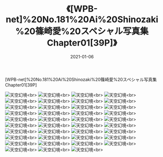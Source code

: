 ﻿---
layout: post
title: 《[WPB-net]%20No.181%20Ai%20Shinozaki%20篠崎愛%20スペシャル写真集Chapter01[39P]》
date: 2021-01-06
img: http://photo.orgx.cf/性感/2021/[WPB-net]%20No.181%20Ai%20Shinozaki%20篠崎愛%20スペシャル写真集Chapter01[39P]/000.jpg
tags: [美女,性感,泳衣]
---

[WPB-net]%20No.181%20Ai%20Shinozaki%20篠崎愛%20スペシャル写真集Chapter01[39P]



![天空幻境](http://photo.orgx.cf/性感/2021/[WPB-net]%20No.181%20Ai%20Shinozaki%20篠崎愛%20スペシャル写真集Chapter01[39P]/001.jpg''天空幻境'')<br>
![天空幻境](http://photo.orgx.cf/性感/2021/[WPB-net]%20No.181%20Ai%20Shinozaki%20篠崎愛%20スペシャル写真集Chapter01[39P]/002.jpg''天空幻境'')<br>
![天空幻境](http://photo.orgx.cf/性感/2021/[WPB-net]%20No.181%20Ai%20Shinozaki%20篠崎愛%20スペシャル写真集Chapter01[39P]/003.jpg''天空幻境'')<br>
![天空幻境](http://photo.orgx.cf/性感/2021/[WPB-net]%20No.181%20Ai%20Shinozaki%20篠崎愛%20スペシャル写真集Chapter01[39P]/004.jpg''天空幻境'')<br>
![天空幻境](http://photo.orgx.cf/性感/2021/[WPB-net]%20No.181%20Ai%20Shinozaki%20篠崎愛%20スペシャル写真集Chapter01[39P]/005.jpg''天空幻境'')<br>
![天空幻境](http://photo.orgx.cf/性感/2021/[WPB-net]%20No.181%20Ai%20Shinozaki%20篠崎愛%20スペシャル写真集Chapter01[39P]/006.jpg''天空幻境'')<br>
![天空幻境](http://photo.orgx.cf/性感/2021/[WPB-net]%20No.181%20Ai%20Shinozaki%20篠崎愛%20スペシャル写真集Chapter01[39P]/007.jpg''天空幻境'')<br>
![天空幻境](http://photo.orgx.cf/性感/2021/[WPB-net]%20No.181%20Ai%20Shinozaki%20篠崎愛%20スペシャル写真集Chapter01[39P]/008.jpg''天空幻境'')<br>
![天空幻境](http://photo.orgx.cf/性感/2021/[WPB-net]%20No.181%20Ai%20Shinozaki%20篠崎愛%20スペシャル写真集Chapter01[39P]/009.jpg''天空幻境'')<br>
![天空幻境](http://photo.orgx.cf/性感/2021/[WPB-net]%20No.181%20Ai%20Shinozaki%20篠崎愛%20スペシャル写真集Chapter01[39P]/010.jpg''天空幻境'')<br>
![天空幻境](http://photo.orgx.cf/性感/2021/[WPB-net]%20No.181%20Ai%20Shinozaki%20篠崎愛%20スペシャル写真集Chapter01[39P]/011.jpg''天空幻境'')<br>
![天空幻境](http://photo.orgx.cf/性感/2021/[WPB-net]%20No.181%20Ai%20Shinozaki%20篠崎愛%20スペシャル写真集Chapter01[39P]/012.jpg''天空幻境'')<br>
![天空幻境](http://photo.orgx.cf/性感/2021/[WPB-net]%20No.181%20Ai%20Shinozaki%20篠崎愛%20スペシャル写真集Chapter01[39P]/013.jpg''天空幻境'')<br>
![天空幻境](http://photo.orgx.cf/性感/2021/[WPB-net]%20No.181%20Ai%20Shinozaki%20篠崎愛%20スペシャル写真集Chapter01[39P]/014.jpg''天空幻境'')<br>
![天空幻境](http://photo.orgx.cf/性感/2021/[WPB-net]%20No.181%20Ai%20Shinozaki%20篠崎愛%20スペシャル写真集Chapter01[39P]/015.jpg''天空幻境'')<br>
![天空幻境](http://photo.orgx.cf/性感/2021/[WPB-net]%20No.181%20Ai%20Shinozaki%20篠崎愛%20スペシャル写真集Chapter01[39P]/016.jpg''天空幻境'')<br>
![天空幻境](http://photo.orgx.cf/性感/2021/[WPB-net]%20No.181%20Ai%20Shinozaki%20篠崎愛%20スペシャル写真集Chapter01[39P]/017.jpg''天空幻境'')<br>
![天空幻境](http://photo.orgx.cf/性感/2021/[WPB-net]%20No.181%20Ai%20Shinozaki%20篠崎愛%20スペシャル写真集Chapter01[39P]/018.jpg''天空幻境'')<br>
![天空幻境](http://photo.orgx.cf/性感/2021/[WPB-net]%20No.181%20Ai%20Shinozaki%20篠崎愛%20スペシャル写真集Chapter01[39P]/019.jpg''天空幻境'')<br>
![天空幻境](http://photo.orgx.cf/性感/2021/[WPB-net]%20No.181%20Ai%20Shinozaki%20篠崎愛%20スペシャル写真集Chapter01[39P]/020.jpg''天空幻境'')<br>
![天空幻境](http://photo.orgx.cf/性感/2021/[WPB-net]%20No.181%20Ai%20Shinozaki%20篠崎愛%20スペシャル写真集Chapter01[39P]/021.jpg''天空幻境'')<br>
![天空幻境](http://photo.orgx.cf/性感/2021/[WPB-net]%20No.181%20Ai%20Shinozaki%20篠崎愛%20スペシャル写真集Chapter01[39P]/022.jpg''天空幻境'')<br>
![天空幻境](http://photo.orgx.cf/性感/2021/[WPB-net]%20No.181%20Ai%20Shinozaki%20篠崎愛%20スペシャル写真集Chapter01[39P]/023.jpg''天空幻境'')<br>
![天空幻境](http://photo.orgx.cf/性感/2021/[WPB-net]%20No.181%20Ai%20Shinozaki%20篠崎愛%20スペシャル写真集Chapter01[39P]/024.jpg''天空幻境'')<br>
![天空幻境](http://photo.orgx.cf/性感/2021/[WPB-net]%20No.181%20Ai%20Shinozaki%20篠崎愛%20スペシャル写真集Chapter01[39P]/025.jpg''天空幻境'')<br>
![天空幻境](http://photo.orgx.cf/性感/2021/[WPB-net]%20No.181%20Ai%20Shinozaki%20篠崎愛%20スペシャル写真集Chapter01[39P]/026.jpg''天空幻境'')<br>
![天空幻境](http://photo.orgx.cf/性感/2021/[WPB-net]%20No.181%20Ai%20Shinozaki%20篠崎愛%20スペシャル写真集Chapter01[39P]/027.jpg''天空幻境'')<br>
![天空幻境](http://photo.orgx.cf/性感/2021/[WPB-net]%20No.181%20Ai%20Shinozaki%20篠崎愛%20スペシャル写真集Chapter01[39P]/028.jpg''天空幻境'')<br>
![天空幻境](http://photo.orgx.cf/性感/2021/[WPB-net]%20No.181%20Ai%20Shinozaki%20篠崎愛%20スペシャル写真集Chapter01[39P]/029.jpg''天空幻境'')<br>
![天空幻境](http://photo.orgx.cf/性感/2021/[WPB-net]%20No.181%20Ai%20Shinozaki%20篠崎愛%20スペシャル写真集Chapter01[39P]/030.jpg''天空幻境'')<br>
![天空幻境](http://photo.orgx.cf/性感/2021/[WPB-net]%20No.181%20Ai%20Shinozaki%20篠崎愛%20スペシャル写真集Chapter01[39P]/031.jpg''天空幻境'')<br>
![天空幻境](http://photo.orgx.cf/性感/2021/[WPB-net]%20No.181%20Ai%20Shinozaki%20篠崎愛%20スペシャル写真集Chapter01[39P]/032.jpg''天空幻境'')<br>
![天空幻境](http://photo.orgx.cf/性感/2021/[WPB-net]%20No.181%20Ai%20Shinozaki%20篠崎愛%20スペシャル写真集Chapter01[39P]/033.jpg''天空幻境'')<br>
![天空幻境](http://photo.orgx.cf/性感/2021/[WPB-net]%20No.181%20Ai%20Shinozaki%20篠崎愛%20スペシャル写真集Chapter01[39P]/034.jpg''天空幻境'')<br>
![天空幻境](http://photo.orgx.cf/性感/2021/[WPB-net]%20No.181%20Ai%20Shinozaki%20篠崎愛%20スペシャル写真集Chapter01[39P]/035.jpg''天空幻境'')<br>
![天空幻境](http://photo.orgx.cf/性感/2021/[WPB-net]%20No.181%20Ai%20Shinozaki%20篠崎愛%20スペシャル写真集Chapter01[39P]/036.jpg''天空幻境'')<br>
![天空幻境](http://photo.orgx.cf/性感/2021/[WPB-net]%20No.181%20Ai%20Shinozaki%20篠崎愛%20スペシャル写真集Chapter01[39P]/037.jpg''天空幻境'')<br>
![天空幻境](http://photo.orgx.cf/性感/2021/[WPB-net]%20No.181%20Ai%20Shinozaki%20篠崎愛%20スペシャル写真集Chapter01[39P]/038.jpg''天空幻境'')<br>
![天空幻境](http://photo.orgx.cf/性感/2021/[WPB-net]%20No.181%20Ai%20Shinozaki%20篠崎愛%20スペシャル写真集Chapter01[39P]/039.jpg''天空幻境'')<br>